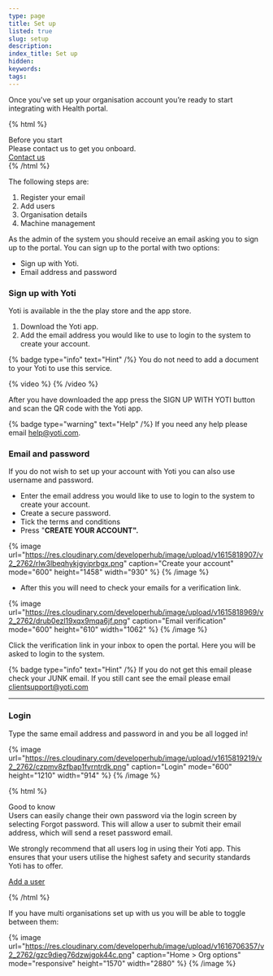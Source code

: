 ```yaml
---
type: page
title: Set up
listed: true
slug: setup
description: 
index_title: Set up
hidden: 
keywords: 
tags: 
---
```


Once you've set up your organisation account you’re ready to start integrating with Health portal.

{% html %}
<div class="alert-BYS">
   <div class="alert-title" id="BYS">
      Before you start
   </div>
   <div class="alert-text" >
Please contact us to get you onboard.  </div>
   <div class="alert-links"> 
      <a  target="_self" href="mailto:clientsupport@yoti.com"> Contact us </a>
   </div>
</div>
{% /html %}

The following steps are:

1. Register your email
2. Add users
3. Organisation details
4. Machine management

As the admin of the system you should receive an email asking you to sign up to the portal. You can sign up to the portal with two options:

- Sign up with Yoti.
- Email address and password

### Sign up with Yoti

Yoti is available in the the play store and the app store.

1. Download the Yoti app.
2. Add the email address you would like to use to login to the system to create your account.

{% badge type="info" text="Hint" /%} You do not need to add a document to your Yoti to use this service.

{% video %}
{% /video %}

After you have downloaded the app press the SIGN UP WITH YOTI button and scan the QR code with the Yoti app.

{% badge type="warning" text="Help" /%} If you need any help please email [help@yoti.com](mailto:help@yoti.com).

### Email and password

If you do not wish to set up your account with Yoti you can also use username and password.

- Enter the email address you would like to use to login to the system to create your account.
- Create a secure password.
- Tick the terms and conditions
- Press "**CREATE YOUR ACCOUNT".**

{% image url="https://res.cloudinary.com/developerhub/image/upload/v1615818907/v2_2762/rlw3lbeqhykjgyiprbgx.png" caption="Create your account" mode="600" height="1458" width="930" %}
{% /image %}

- After this you will need to check your emails for a verification link. 

{% image url="https://res.cloudinary.com/developerhub/image/upload/v1615818969/v2_2762/drub0ezl19xqx9mqa6jf.png" caption="Email verification" mode="600" height="610" width="1062" %}
{% /image %}

Click the verification link in your inbox to open the portal. Here you will be asked to login to the system. 

{% badge type="info" text="Hint" /%} If you do not get this email please check your JUNK email. If you still cant see the email please email [clientsupport@yoti.com](clientsupport@yoti.com)

---

### Login

Type the same email address and password in and you be all logged in!

{% image url="https://res.cloudinary.com/developerhub/image/upload/v1615819219/v2_2762/czpmv8zfbap1fvrntrdk.png" caption="Login" mode="600" height="1210" width="914" %}
{% /image %}

{% html %}
<div class="alert-GTK">
    <div class="alert-title" id="GTK">
        Good to know
    </div>
    <div class="alert-text">
Users can easily change their own password via the login screen by selecting Forgot password. This will allow a user to submit their email address, which will send a reset password email.

We strongly recommend that all users log in using their Yoti app. This ensures that your users utilise the highest safety and security standards Yoti has to offer.
    </div>
    <div class="alert-links"> 
         <a href="https://developers.yoti.com/health-test/setup#add-a-user">Add a user</a>
   </div>
</div>
{% /html %}

If you have multi organisations set up with us you will be able to toggle between them:

{% image url="https://res.cloudinary.com/developerhub/image/upload/v1616706357/v2_2762/gzc9dieg76dzwjgok44c.png" caption="Home &gt; Org options" mode="responsive" height="1570" width="2880" %}
{% /image %}